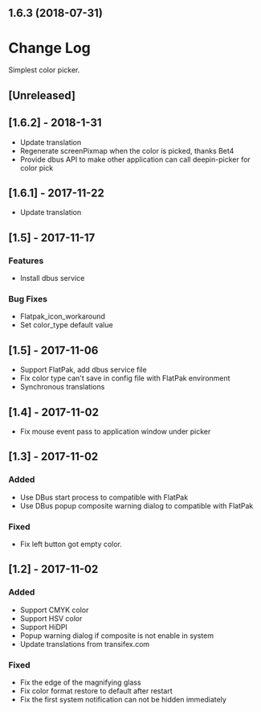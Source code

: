 <a name=""></a>
##  1.6.3 (2018-07-31)




# Change Log
Simplest color picker.

## [Unreleased]

## [1.6.2] - 2018-1-31
- Update translation
- Regenerate screenPixmap when the color is picked, thanks Bet4
- Provide dbus API to make other application can call deepin-picker for color pick

## [1.6.1] - 2017-11-22
- Update translation

## [1.5] - 2017-11-17
### Features
- Install dbus service

### Bug Fixes
- Flatpak_icon_workaround
- Set color_type default value

## [1.5] - 2017-11-06
- Support FlatPak, add dbus service file
- Fix color type can't save in config file with FlatPak environment
- Synchronous translations

## [1.4] - 2017-11-02
- Fix mouse event pass to application window under picker

## [1.3] - 2017-11-02
### Added
- Use DBus start process to compatible with FlatPak
- Use DBus popup composite warning dialog to compatible with FlatPak

### Fixed
- Fix left button got empty color.

## [1.2] - 2017-11-02
### Added
- Support CMYK color
- Support HSV color
- Support HiDPI
- Popup warning dialog if composite is not enable in system
- Update translations from transifex.com

### Fixed
- Fix the edge of the magnifying glass
- Fix color format restore to default after restart
- Fix the first system notification can not be hidden immediately


